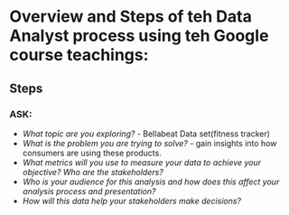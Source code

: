 # Overview and Steps of teh Data Analyst process using teh Google course teachings:

## Steps
### ASK:
* *What topic are you exploring?* - Bellabeat Data set(fitness tracker)
* *What is the problem you are trying to solve?* - gain insights into how consumers are using these products.
* *What metrics will you use to measure your data to achieve your objective? Who are the stakeholders?*
* *Who is your audience for this analysis and how does this affect your analysis process and presentation?*
* *How will this data help your stakeholders make decisions?*
